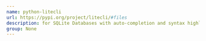 ```yaml
---
name: python-litecli
url: https://pypi.org/project/litecli/#files
description: for SQLite Databases with auto-completion and syntax highlighting. URL : https://pypi.org/project/litecli/#files Groups : None
group: None
---
```


